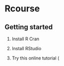 # Rcourse

## Getting started

1. Install R Cran

2. Install RStudio

3. Try this online tutorial (
